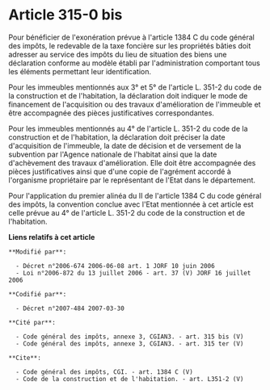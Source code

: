 # Article 315-0 bis

Pour bénéficier de l'exonération prévue à l'article 1384 C du code général des impôts, le redevable de la taxe foncière sur
les propriétés bâties doit adresser au service des impôts du lieu de situation des biens une déclaration conforme au modèle
établi par l'administration comportant tous les éléments permettant leur identification. 

Pour les immeubles mentionnés aux 3° et 5° de l'article L. 351-2 du code de la construction et de l'habitation, la
déclaration doit indiquer le mode de financement de l'acquisition ou des travaux d'amélioration de l'immeuble et être
accompagnée des pièces justificatives correspondantes. 

Pour les immeubles mentionnés au 4° de l'article L. 351-2 du code de la construction et de l'habitation, la déclaration doit
préciser la date d'acquisition de l'immeuble, la date de décision et de versement de la subvention par l'Agence nationale de
l'habitat ainsi que la date d'achèvement des travaux d'amélioration. Elle doit être accompagnée des pièces justificatives
ainsi que d'une copie de l'agrément accordé à l'organisme propriétaire par le représentant de l'Etat dans le département. 

Pour l'application du premier alinéa du II de l'article 1384 C du code général des impôts, la convention conclue avec l'Etat
mentionnée à cet article est celle prévue au 4° de l'article L. 351-2 du code de la construction et de l'habitation.

**Liens relatifs à cet article**

	**Modifié par**:

	  - Décret n°2006-674 2006-06-08 art. 1 JORF 10 juin 2006
	  - Loi n°2006-872 du 13 juillet 2006 - art. 37 (V) JORF 16 juillet 2006

	**Codifié par**:

	  - Décret n°2007-484 2007-03-30

	**Cité par**:

	  - Code général des impôts, annexe 3, CGIAN3. - art. 315 bis (V)
	  - Code général des impôts, annexe 3, CGIAN3. - art. 315 ter (V)

	**Cite**:

	  - Code général des impôts, CGI. - art. 1384 C (V)
	  - Code de la construction et de l'habitation. - art. L351-2 (V)
